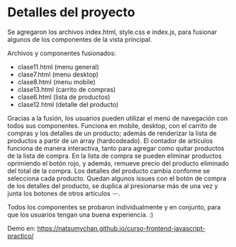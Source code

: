 # Detalles del proyecto
Se agregaron los archivos index.html, style.css e index.js, para fusionar algunos de los componentes de la vista principal.

Archivos y componentes fusionados:

- clase11.html (menu general)
- clase7.html (menu desktop)
- clase8.html (menu mobile)
- clase13.html (carrito de compras)
- clase6.html (lista de productos)
- clase12.html (detalle del producto)

Gracias a la fusión, los usuarios pueden utilizar el menú de navegación con todos sus componentes. Funciona en mobile, desktop, con el carrito de compras y los detalles de un producto; además de renderizar la lista de productos a partir de un array (hardcodeado). El contador de artículos funciona de manera interactiva, tanto para agregar como quitar productos de la lista de compra. En la lista de compra se pueden eliminar productos oprimiendo el botón rojo, y además, remueve precio del producto eliminado del total de la compra. Los detalles del producto cambia conforme se selecciona cada producto. Quedan algunos issues con el botón de compra de los detalles del producto, se duplica al presionarse más de una vez y junta los botones de otros artículos ·-·.

Todos los componentes se probaron individualmente y en conjunto, para que los usuarios tengan una buena experiencia. :)

Demo en:  https://natsumychan.github.io/curso-frontend-javascript-practico/